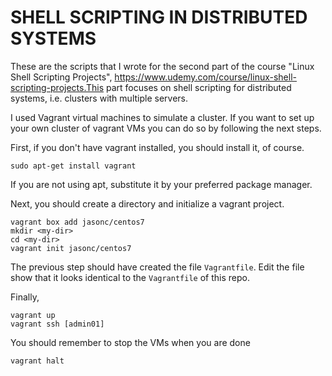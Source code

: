 # SHELL SCRIPTING IN DISTRIBUTED SYSTEMS

These are the scripts that I wrote for the second part of the course "Linux Shell Scripting Projects", https://www.udemy.com/course/linux-shell-scripting-projects.This part focuses on shell scripting for distributed systems, i.e. clusters with multiple servers.

I used Vagrant virtual machines to simulate a cluster. If you want to set up your own cluster of vagrant VMs you can do so by following the next steps.

First, if you don't have vagrant installed, you should install it, of course.

```console
sudo apt-get install vagrant
```

If you are not using apt, substitute it by your preferred package manager.

Next, you should create a directory and initialize a vagrant project.

```console
vagrant box add jasonc/centos7
mkdir <my-dir>
cd <my-dir>
vagrant init jasonc/centos7
```

The previous step should have created the file `Vagrantfile`. Edit the file show that it looks identical to the `Vagrantfile` of this repo.

Finally,

```console
vagrant up
vagrant ssh [admin01]
```

You should remember to stop the VMs when you are done

```console
vagrant halt
```
